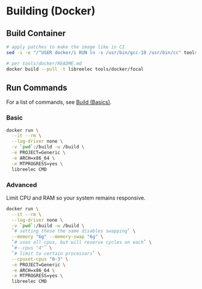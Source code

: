 # Building \(Docker\)

## Build Container

```bash
# apply patches to make the image like in CI
sed -i -e "/^USER docker/i RUN ln -s /usr/bin/gcc-10 /usr/bin/cc" tools/docker/focal/Dockerfile

# per tools/docker/README.md
docker build --pull -t libreelec tools/docker/focal
```

## Run Commands

For a list of commands, see [Build (Basics)](build-basics.md).

### Basic

```bash
docker run \
  --it --rm \
  --log-driver none \
  -v `pwd`:/build -w /build \
  -e PROJECT=Generic \
  -e ARCH=x86_64 \
  -e MTPROGRESS=yes \
  libreelec CMD
```

### Advanced

Limit CPU and RAM so your system remains responsive.

```bash
docker run \
  --it --rm \
  --log-driver none \
  -v `pwd`:/build -w /build \
  `# setting these the same disables swapping` \
  --memory "6g" --memory-swap "6g" \
  `# uses all cpus, but will reserve cycles on each` \
  `#--cpus "4"` \
  `# limit to certain processors` \
  --cpuset-cpus "0-3" \
  -e PROJECT=Generic \
  -e ARCH=x86_64 \
  -e MTPROGRESS=yes \
  libreelec CMD
```

